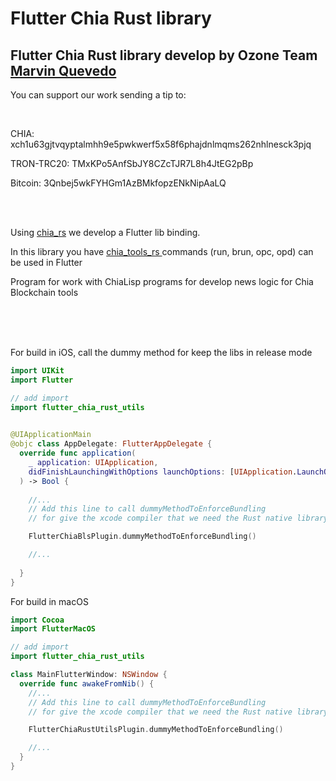 # Flutter Chia Rust library 

## Flutter Chia Rust library develop by Ozone Team <a href="https://github.com/MarvinQuevedo">Marvin Quevedo</a>

You can support our work sending a tip to:
 
</br>
<p>CHIA: xch1u63gjtvqyptalmhh9e5pwkwerf5x58f6phajdnlmqms262nhlnesck3pjq</p>
<p>TRON-TRC20: TMxKPo5AnfSbJY8CZcTJR7L8h4JtEG2pBp</p>
<p>Bitcoin: 3Qnbej5wkFYHGm1AzBMkfopzENkNipAaLQ</p>
 
</br>
</br>

<p>Using <a href="https://github.com/Chia-Network/chia_rs">chia_rs</a> we develop a Flutter lib binding.</p>
<p>In this library you have <a href="https://github.com/Chia-Network/clvm_tools_rs">chia_tools_rs </a> commands (run, brun, opc, opd) can be used in Flutter</p>
<p>Program for work with ChiaLisp programs for develop news logic for Chia Blockchain tools</p>

</br>
</br>
</br>


For build in iOS, call the dummy method for keep the libs in release mode
```swift
import UIKit
import Flutter

// add import
import flutter_chia_rust_utils
 

@UIApplicationMain
@objc class AppDelegate: FlutterAppDelegate {
  override func application(
    _ application: UIApplication,
    didFinishLaunchingWithOptions launchOptions: [UIApplication.LaunchOptionsKey: Any]?
  ) -> Bool {
 
    //...
    // Add this line to call dummyMethodToEnforceBundling 
    // for give the xcode compiler that we need the Rust native library

    FlutterChiaBlsPlugin.dummyMethodToEnforceBundling()

    //...
    
  }
}
```


For build in macOS

```swift
import Cocoa
import FlutterMacOS

// add import
import flutter_chia_rust_utils

class MainFlutterWindow: NSWindow {
  override func awakeFromNib() {
    //...
    // Add this line to call dummyMethodToEnforceBundling 
    // for give the xcode compiler that we need the Rust native library

    FlutterChiaRustUtilsPlugin.dummyMethodToEnforceBundling()

    //...
  }
}
```
